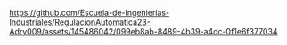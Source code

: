 https://github.com/Escuela-de-Ingenierias-Industriales/RegulacionAutomatica23-Adry009/assets/145486042/099eb8ab-8489-4b39-a4dc-0f1e6f377034

